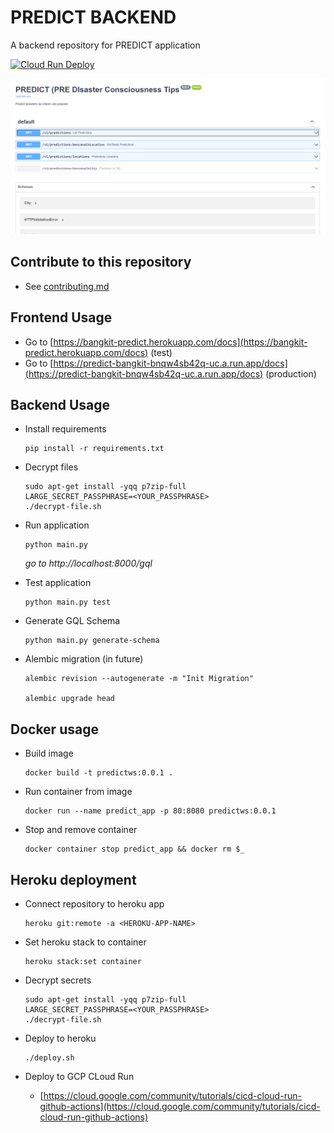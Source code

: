 # PREDICT BACKEND
A backend repository for PREDICT application

[![Cloud Run Deploy](https://github.com/red-hat-bangkit/predict-cc/actions/workflows/cr-deploy.yml/badge.svg)](https://github.com/red-hat-bangkit/predict-cc/actions/workflows/cr-deploy.yml)

<p align="center"><img src="docs/rest-usage.png" width="700px"></p>

## Contribute to this repository
* See [contributing.md](contributing.md)

## Frontend Usage
* Go to [https://bangkit-predict.herokuapp.com/docs](https://bangkit-predict.herokuapp.com/docs) (test)
* Go to [https://predict-bangkit-bnqw4sb42q-uc.a.run.app/docs](https://predict-bangkit-bnqw4sb42q-uc.a.run.app/docs) (production)

## Backend Usage
* Install requirements
    ```
    pip install -r requirements.txt
    ```
* Decrypt files
    ```
    sudo apt-get install -yqq p7zip-full
    LARGE_SECRET_PASSPHRASE=<YOUR_PASSPHRASE>
    ./decrypt-file.sh
    ```
* Run application
    ```
    python main.py
    ```
    _go to http://localhost:8000/gql_

* Test application
    ```
    python main.py test
    ```

* Generate GQL Schema
    ```
    python main.py generate-schema
    ```

* Alembic migration (in future)
    ```
    alembic revision --autogenerate -m "Init Migration"

    alembic upgrade head
    ```

## Docker usage
* Build image
    ```
    docker build -t predictws:0.0.1 .
    ```
* Run container from image
    ```
    docker run --name predict_app -p 80:8080 predictws:0.0.1
    ```
* Stop and remove container
    ```
    docker container stop predict_app && docker rm $_
    ```

## Heroku deployment
* Connect repository to heroku app
    ```
    heroku git:remote -a <HEROKU-APP-NAME>
    ```
* Set heroku stack to container
    ```
    heroku stack:set container
    ```
* Decrypt secrets
    ```
    sudo apt-get install -yqq p7zip-full
    LARGE_SECRET_PASSPHRASE=<YOUR_PASSPHRASE>
    ./decrypt-file.sh
    ```
* Deploy to heroku
    ```
    ./deploy.sh
    ```

* Deploy to GCP CLoud Run
    * [https://cloud.google.com/community/tutorials/cicd-cloud-run-github-actions](https://cloud.google.com/community/tutorials/cicd-cloud-run-github-actions)